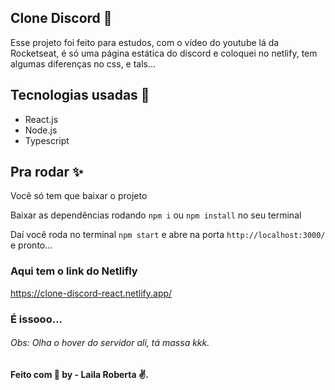 

## Clone Discord :book:
Esse projeto foi feito para estudos, com o vídeo do youtube lá da Rocketseat, é só uma página estática do discord e coloquei no netlify, tem algumas diferenças no css, e tals...

## Tecnologias usadas :rocket: 

- React.js 
- Node.js
- Typescript

## Pra rodar :sparkles:

Você só tem que baixar o projeto

Baixar as dependências rodando `npm i` ou `npm install` no seu terminal

Daí você roda no terminal `npm start` e abre na porta `http://localhost:3000/` e pronto...

### Aqui tem o link do Netlifly 

https://clone-discord-react.netlify.app/

### É issooo... 

###### Obs: Olha o hover do servidor ali, tá massa kkk.
####  Feito com :purple_heart:  by - Laila Roberta :v:.




